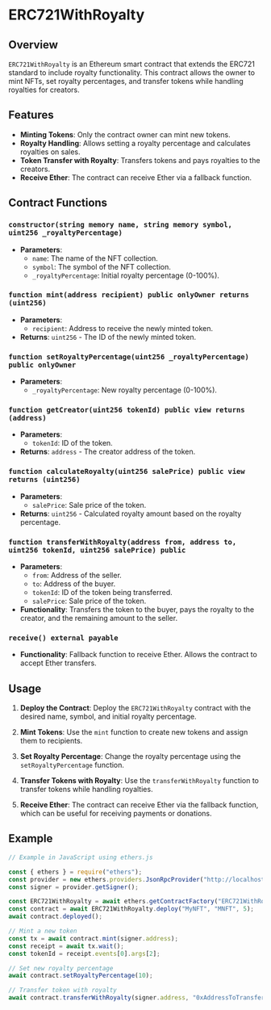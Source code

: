 # ERC721WithRoyalty

## Overview

`ERC721WithRoyalty` is an Ethereum smart contract that extends the ERC721 standard to include royalty functionality. This contract allows the owner to mint NFTs, set royalty percentages, and transfer tokens while handling royalties for creators.

## Features

- **Minting Tokens**: Only the contract owner can mint new tokens.
- **Royalty Handling**: Allows setting a royalty percentage and calculates royalties on sales.
- **Token Transfer with Royalty**: Transfers tokens and pays royalties to the creators.
- **Receive Ether**: The contract can receive Ether via a fallback function.

## Contract Functions

### `constructor(string memory name, string memory symbol, uint256 _royaltyPercentage)`

- **Parameters**:
  - `name`: The name of the NFT collection.
  - `symbol`: The symbol of the NFT collection.
  - `_royaltyPercentage`: Initial royalty percentage (0-100%).

### `function mint(address recipient) public onlyOwner returns (uint256)`

- **Parameters**:
  - `recipient`: Address to receive the newly minted token.
- **Returns**: `uint256` - The ID of the newly minted token.

### `function setRoyaltyPercentage(uint256 _royaltyPercentage) public onlyOwner`

- **Parameters**:
  - `_royaltyPercentage`: New royalty percentage (0-100%).

### `function getCreator(uint256 tokenId) public view returns (address)`

- **Parameters**:
  - `tokenId`: ID of the token.
- **Returns**: `address` - The creator address of the token.

### `function calculateRoyalty(uint256 salePrice) public view returns (uint256)`

- **Parameters**:
  - `salePrice`: Sale price of the token.
- **Returns**: `uint256` - Calculated royalty amount based on the royalty percentage.

### `function transferWithRoyalty(address from, address to, uint256 tokenId, uint256 salePrice) public`

- **Parameters**:
  - `from`: Address of the seller.
  - `to`: Address of the buyer.
  - `tokenId`: ID of the token being transferred.
  - `salePrice`: Sale price of the token.
- **Functionality**: Transfers the token to the buyer, pays the royalty to the creator, and the remaining amount to the seller.

### `receive() external payable`

- **Functionality**: Fallback function to receive Ether. Allows the contract to accept Ether transfers.

## Usage

1. **Deploy the Contract**: Deploy the `ERC721WithRoyalty` contract with the desired name, symbol, and initial royalty percentage.
   
2. **Mint Tokens**: Use the `mint` function to create new tokens and assign them to recipients.

3. **Set Royalty Percentage**: Change the royalty percentage using the `setRoyaltyPercentage` function.

4. **Transfer Tokens with Royalty**: Use the `transferWithRoyalty` function to transfer tokens while handling royalties.

5. **Receive Ether**: The contract can receive Ether via the fallback function, which can be useful for receiving payments or donations.

## Example

```javascript
// Example in JavaScript using ethers.js

const { ethers } = require("ethers");
const provider = new ethers.providers.JsonRpcProvider("http://localhost:8545");
const signer = provider.getSigner();

const ERC721WithRoyalty = await ethers.getContractFactory("ERC721WithRoyalty");
const contract = await ERC721WithRoyalty.deploy("MyNFT", "MNFT", 5);
await contract.deployed();

// Mint a new token
const tx = await contract.mint(signer.address);
const receipt = await tx.wait();
const tokenId = receipt.events[0].args[2];

// Set new royalty percentage
await contract.setRoyaltyPercentage(10);

// Transfer token with royalty
await contract.transferWithRoyalty(signer.address, "0xAddressToTransferTo", tokenId, ethers.utils.parseEther("1"));
